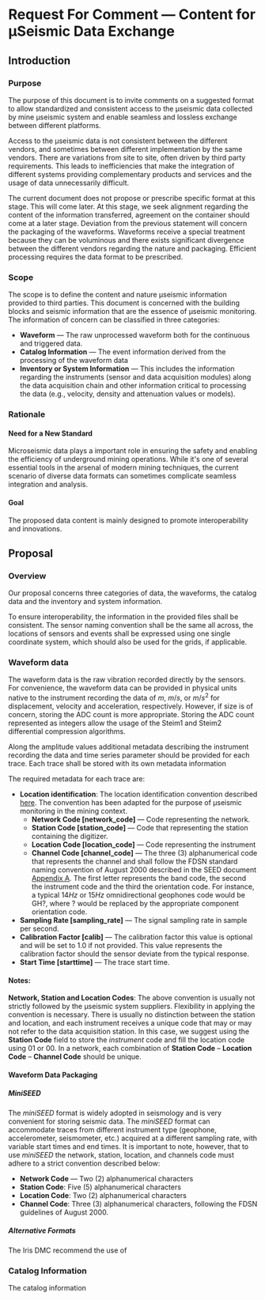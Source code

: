 # Request For Comment &mdash; Content for &mu;Seismic Data Exchange

## Introduction

### Purpose

The purpose of this document is to invite comments on a suggested format to allow standardized and consistent access to the &mu;seismic data collected by mine &mu;seismic system and enable seamless and lossless exchange between different platforms. 

Access to the &mu;seismic data is not consistent between the different vendors, and sometimes between different implementation by the same vendors. There are variations from site to site, often driven by third party requirements. This leads to inefficiencies that make the integration of different systems providing complementary products and services and the usage of data unnecessarily difficult. 

The current document does not propose or prescribe specific format at this stage. This will come later. At this stage, we seek alignment regarding the content of the information transferred, agreement on the container should come at a later stage. Deviation from the previous statement will concern the packaging of the waveforms. Waveforms receive a special treatment because they can be voluminous and there exists significant divergence between the different vendors regarding the nature and packaging. Efficient processing requires the data format to be prescribed.

### Scope

The scope is to define the content and nature &mu;seismic information provided to third parties. This document is concerned with the building blocks and seismic information that are the essence of &mu;seismic monitoring. The information of concern can be classified in three categories:

- **Waveform** &mdash; The raw unprocessed waveform both for the continuous and triggered data.
- **Catalog Information** &mdash; The event information derived from the processing of the waveform data
- **Inventory or System Information** &mdash; This includes the information regarding the instruments (sensor and data acquisition modules) along the data acquisition chain and other information critical to processing the data (e.g., velocity, density and attenuation values or models).

### Rationale

#### Need for a New Standard

Microseismic data plays a important role in ensuring the safety and enabling the efficiency of underground mining operations. While it's one of several essential tools in the arsenal of modern mining techniques, the current scenario of diverse data formats can sometimes complicate seamless integration and analysis.

#### Goal

The proposed data content is mainly designed to promote interoperability and innovations.

## Proposal

### Overview

Our proposal concerns three categories of data, the waveforms, the catalog data and the inventory and system information.

To ensure interoperability, the information in the provided files shall be consistent. The sensor naming convention shall be the same all across, the locations of sensors and events shall be expressed using one single coordinate system, which should also be used for the grids, if applicable.

### Waveform data

The waveform data is the raw vibration recorded directly by the sensors. For convenience, the waveform data can be provided in physical units native to the instrument recording the data of $m$, ${m}/{s}$, or $m/s^2$ for displacement, velocity and acceleration, respectively. However, if size is of concern, storing the ADC count is more appropriate. Storing the ADC count represented as integers allow the usage of the Steim1 and Steim2 differential compression algorithms. 

Along the amplitude values additional metadata describing the instrument recording the data and time series parameter should be provided for each trace. Each trace shall be stored with its own metadata information

The required metadata for each trace are:

- **Location identification**: The location identification convention described [here](https://ds.iris.edu/ds/newsletter/vol1/no1/1/specification-of-seismograms-the-location-identifier/). The convention has been adapted for the purpose of &mu;seismic monitoring in the mining context. 
  - **Network Code [network_code]** &mdash; Code representing the network. 
  - **Station Code [station_code]** &mdash; Code that representing the station containing the digitizer. 
  - **Location Code [location_code]** &mdash; Code representing the instrument 
  - **Channel Code [channel_code]** &mdash; The three (3) alphanumerical code that represents the channel and shall follow the FDSN standard naming convention of August 2000 described in the SEED document [Appendix A](http://www.fdsn.org/pdf/SEEDManual_V2.4_Appendix-A.pdf). The first letter represents the band code, the second the instrument code and the third the orientation code. For instance, a typical $14 Hz$ or $15 Hz$ omnidirectional geophones code would be GH?, where ? would be replaced by the appropriate component orientation code. 
 - **Sampling Rate [sampling_rate]** &mdash; The signal sampling rate in sample per second.
 - **Calibration Factor [calib]** &mdash; The calibration factor this value is optional and will be set to 1.0 if not provided. This value represents the calibration factor should the sensor deviate from the typical response.
 - **Start Time [starttime]** &mdash; The trace start time.

#### Notes:

**Network, Station and Location Codes**: The above convention is usually not strictly followed by the &mu;seismic system suppliers. Flexibility in applying the convention is necessary. There is usually no distinction between the station and location, and each instrument receives a unique code that may or may not refer to the data acquisition station. In this case, we suggest using the **Station Code** field to store the _instrument_ code and  fill the location code using 01 or 00. In a network, each combination of **Station Code** &ndash; **Location Code** &ndash; **Channel Code** should be unique.

#### Waveform Data Packaging

##### MiniSEED

The _miniSEED_ format is widely adopted in seismology and is very convenient for storing seismic data. The _miniSEED_ format can accommodate traces from different instrument type (geophone, accelerometer, seismometer, etc.) acquired at a different sampling rate, with variable start times and end times. It is important to note, however, that to use _miniSEED_ the network, station, location, and channels code must adhere to a strict convention described below:

- **Network Code** &mdash; Two (2) alphanumerical characters
- **Station Code**: Five (5) alphanumerical characters
- **Location Code**: Two (2) alphanumerical characters
- **Channel Code**: Three (3) alphanumerical characters, following the FDSN guidelines of August 2000.

##### Alternative Formats
The Iris DMC recommend the use of  

### Catalog Information
The catalog information 
          






<!--stackedit_data:
eyJoaXN0b3J5IjpbLTE3NzYzMDYzMjEsNTU0NzU3MDA3LDE3MT
Q5OTgyNDAsLTQ2NjI4MDY1MCwxNjMwMTUyNzI0LC0xMzczNzAy
MzU3LC0xMzg1OTcwMzUwXX0=
-->